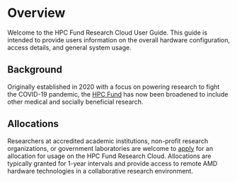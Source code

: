 # Overview

Welcome to the HPC Fund Research Cloud User Guide. This guide is intended to provide
users information on the overall hardware configuration, access details, and
general system usage.

## Background

Originally established in 2020 with a focus on powering research to
fight the COVID-19 pandemic, the [HPC Fund](https://www.amd.com/en/corporate/hpc-fund) has now been
broadened to include other medical and socially beneficial research.

## Allocations

Researchers at accredited academic institutions, non-profit research
organizations, or government laboratories are welcome to
[apply](https://www.amd.com/en/forms/registration/amd-hpc-fund-research-accelerator.html)
for an allocation for usage on the HPC Fund Research
Cloud. Allocations are typically granted for 1-year intervals and
provide access to remote AMD hardware technologies in a collaborative research environment.

